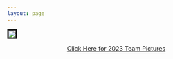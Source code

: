 ```yaml
---
layout: page
---
```

<VPTeamPageTitle>
<template #title>
    2023 Photos
</template>
<template #lead>
    Team and Race Pictures
</template>
</VPTeamPageTitle>

<a href='https://photos.app.goo.gl/NE7x2jB36d4Kut6T7'><img src='https://lh3.googleusercontent.com/pw/ADCreHeBjBAVOkK44CxloOnBUei9TwBswa8PXn4etl1RQjnr6UZ8DuLQ3JSuRv43QaGdaxeTfYBj33wSW8V_8vpCvlIZzgPvEoSt5EFT5XbyHRrrz7tgTKNU9aDSBYFb15RJ7geHCihX-2Vhmdt4Onuu4qnS6A=w1577-h1051-s-no-gm?authuser=0' style='border:solid'/><center>Click Here for 2023 Team Pictures</center></a>

  <VPTeamPageSection>
    <!-- <template #title>Our Shops</template> -->
    <!-- <template #lead>...</template> -->
    <!-- <template #members>
        <VPTeamMembers size="medium" :members="team" />
    </template> -->
    <template #members>
      <VPTeamMembers size="medium" :members="races" />
    </template>
  </VPTeamPageSection>
<!-- </VPTeamPage> -->

<script setup>
import {
  VPTeamPage,
  VPTeamPageTitle,
  VPTeamMembers,
  VPTeamPageSection
} from 'vitepress/theme'

const team = [
  {
    avatar: 'https://lh3.googleusercontent.com/pw/ADCreHeBjBAVOkK44CxloOnBUei9TwBswa8PXn4etl1RQjnr6UZ8DuLQ3JSuRv43QaGdaxeTfYBj33wSW8V_8vpCvlIZzgPvEoSt5EFT5XbyHRrrz7tgTKNU9aDSBYFb15RJ7geHCihX-2Vhmdt4Onuu4qnS6A=w1577-h1051-s-no-gm?authuser=0',
    name: 'Team Photos',
    title: 'Annual Team Photos',
    // org: 'Highschool Captains',
    // desc: '\"DON\'T. GO. SLOW!!!\"',
    links: [
      { icon: 'instagram', link: 'https://photos.app.goo.gl/NE7x2jB36d4Kut6T7' },
    ],
    // sponsor: 'http://www.google.com'
  },
]

const races = [
  { title: 'Race 1', avatar: '/2023/owasippe.png', name: 'Owasippe Scout Reservation', desc: 'August 26-27, 2023',
    links: [ { icon: 'instagram', link: 'https://photos.app.goo.gl/Psk1a95fXi7L2vbu6' }, ], },
  { title: 'Race 2', avatar: '/2023/owasippe.png', name: 'Addison Oaks County Park', desc: 'September 9-10, 2023',
    links: [ { icon: 'instagram', link: 'https://photos.app.goo.gl/i6JtX31gJZoijjJx7' }, ], },
  { title: 'Race 3', avatar: '/2023/owasippe.png', name: "KOM Cycling Merrell Trail", desc: 'September 16-17, 2023',
    links: [ { icon: 'instagram', link: 'https://photos.app.goo.gl/7VQRzHigdZMqkQ9aA' }, ], },
  { title: 'Race 4', avatar: '/2023/owasippe.png', name: 'Wheels In Motion Heritage Park', desc: 'September 23-24, 2023',
    links: [ { icon: 'instagram', link: 'https://photos.app.goo.gl/Y2sdVvXWHegXcuvH7' }, ], },
  { title: 'Race 5', avatar: '/2023/owasippe.png', name: 'Hammerhead Bikes | Lakeshore Park', desc: 'October 7-8, 2023',
    links: [ { icon: 'instagram', link: 'https://photos.app.goo.gl/xuKsZVJcbuHyzae68' }, ], },
  { title: 'Race 6', avatar: '/2023/owasippe.png', name: 'Cycletherapy | Stony Creek Metropark', desc: 'October 14-15, 2023',
    links: [ { icon: 'instagram', link: 'https://photos.app.goo.gl/bdeofhhMUHMhqNy46' }, ], },
]
</script>

